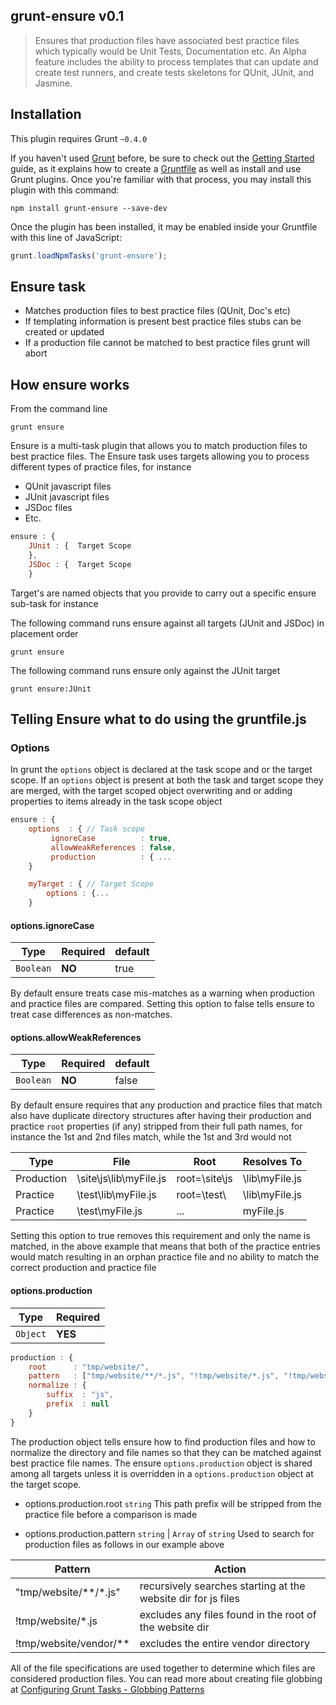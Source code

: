 ## grunt-ensure v0.1

>Ensures that production files have associated best practice files which typically would be Unit Tests, Documentation etc.
An Alpha feature includes the ability to process templates that can update and create test runners, and create tests skeletons
for QUnit, JUnit, and Jasmine.

## Installation
This plugin requires Grunt `~0.4.0`

If you haven't used [Grunt](http://gruntjs.com/) before, be sure to check out the [Getting Started](http://gruntjs.com/getting-started)
guide, as it explains how to create a [Gruntfile](http://gruntjs.com/sample-gruntfile) as well as install and use Grunt plugins.
Once you're familiar with that process, you may install this plugin with this command:

```shell
npm install grunt-ensure --save-dev
```

Once the plugin has been installed, it may be enabled inside your Gruntfile with this line of JavaScript:
```js
grunt.loadNpmTasks('grunt-ensure');
```

## Ensure task
- Matches production files to best practice files (QUnit, Doc's etc)
- If templating information is present best practice files stubs can be created or updated
- If a production file cannot be matched to best practice files grunt will abort

## How ensure works
From the command line
```shell
grunt ensure
```
Ensure is a multi-task plugin that allows you to match production files to best practice files. The Ensure task uses
targets allowing you to process different types of practice files, for instance

- QUnit javascript files
- JUnit javascript files
- JSDoc files
- Etc.

```javascript
ensure : {
    JUnit : {  Target Scope
    },
    JSDoc : {  Target Scope
    }
```

Target's are named objects that you provide to carry out a specific ensure sub-task for instance

The following command runs ensure against all targets (JUnit and JSDoc) in placement order
```shell
grunt ensure
```

The following command runs ensure only against the JUnit target
```shell
grunt ensure:JUnit
```


## Telling Ensure what to do using the gruntfile.js

### Options
In grunt the `options` object is declared at the task scope and or the target scope.  If an `options` object is present at both the task
and target scope they are merged, with the target scoped object overwriting and or adding properties to items already in the
task scope object

```javascript
ensure : {
    options  : { // Task scope
         ignoreCase          : true,
         allowWeakReferences : false,
         production          : { ...
    }

    myTarget : { // Target Scope
        options : {...
    }
```

#### options.ignoreCase
Type        | Required | default
------------|----------|--------
`Boolean`   | **NO**   | true

By default ensure treats case mis-matches as a warning when production and practice files are compared. Setting this option
to false tells ensure to treat case differences as non-matches.

#### options.allowWeakReferences
Type        | Required | default
------------|----------|--------
`Boolean`   | **NO**   | false


By default ensure requires that any production and practice files that match also have duplicate directory structures after
having their production and practice `root` properties (if any) stripped from their full path names, for instance the 1st
and 2nd files match, while the 1st and 3rd would not

Type       | File                    | Root          | Resolves To
-----------|-------------------------|---------------|------------
Production | \site\js\lib\myFile.js  | root=\site\js | \lib\myFile.js
Practice   | \test\lib\myFile.js     | root=\test\   | \lib\myFile.js
Practice   | \test\myFile.js         | ...           | myFile.js

Setting this option to true removes this requirement and only the name is matched, in the above example that means that
both of the practice entries would match resulting in an orphan practice file and no ability to match the correct production
and practice file

#### options.production
Type       | Required
-----------|------
`Object`   | **YES**


```javascript
production : {
    root      : "tmp/website/",
    pattern   : ["tmp/website/**/*.js", "!tmp/website/*.js", "!tmp/website/vendor/**"],
    normalize : {
        suffix  : "js",
        prefix  : null
    }
}
```

The production object tells ensure how to find production files and how to normalize the directory and file names so that
they can be matched against best practice file names.  The ensure `options.production` object is shared among all targets
unless it is overridden in a `options.production` object at the target scope.

- options.production.root `string`
This path prefix will be stripped from the practice file before a comparison is made

- options.production.pattern `string` |  `Array` of `string`
Used to search for production files as follows in our example above

Pattern                | Action
-----------------------|---------------------------------------------------------
"tmp/website/**/*.js"  | recursively searches starting at the website dir for js files
!tmp/website/*.js      | excludes any files found in the root of the website dir
!tmp/website/vendor/** | excludes the entire vendor directory

All of the file specifications are used together to determine which files are considered production files. You can read
more about creating file globbing at [Configuring Grunt Tasks - Globbing Patterns](http://gruntjs.com/configuring-tasks#globbing-patterns)



